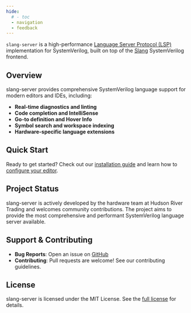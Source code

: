 ```yaml
---
hide:
  # - toc
  - navigation
  - feedback
---
```



`slang-server` is a high-performance [Language Server Protocol (LSP)](https://microsoft.github.io/language-server-protocol/) implementation for SystemVerilog, built on top of the [Slang](https://github.com/MikePopoloski/slang) SystemVerilog frontend.

## Overview

slang-server provides comprehensive SystemVerilog language support for modern editors and IDEs, including:

- **Real-time diagnostics and linting**
- **Code completion and IntelliSense**
- **Go-to definition and Hover Info**
- **Symbol search and workspace indexing**
- **Hardware-specific language extensions**

## Quick Start

Ready to get started? Check out our [installation guide](start/installing.md) and learn how to [configure your editor](start/config.md).

## Project Status

slang-server is actively developed by the hardware team at Hudson River Trading and welcomes community contributions. The project aims to provide the most comprehensive and performant SystemVerilog language server available.

## Support & Contributing

- **Bug Reports**: Open an issue on [GitHub](https://github.com/hudson-trading/slang-server)
- **Contributing**: Pull requests are welcome! See our contributing guidelines.

## License

slang-server is licensed under the MIT License. See the [full license](https://github.com/hudson-trading/slang-server/blob/main/LICENSE) for details.